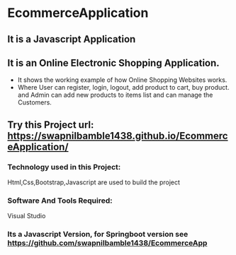 # EcommerceApplication

## It is a Javascript Application
## It is an Online Electronic Shopping Application. 
- It shows the working example of how Online Shopping Websites works.
- Where User can register, login, logout, add product to cart, buy product. and Admin can add new products to items list and can manage the Customers.


## Try this Project url: https://swapnilbamble1438.github.io/EcommerceApplication/

### Technology used in this Project: 
Html,Css,Bootstrap,Javascript are used to build the project

### Software And Tools Required:
Visual Studio

### Its a Javascript Version, for Springboot version see https://github.com/swapnilbamble1438/EcommerceApp
